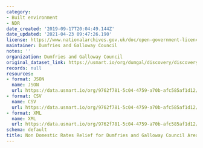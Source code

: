 ```yaml
---
category:
- Built environment
- NDR
date_created: '2019-09-17T20:04:49.144Z'
date_updated: '2021-04-23 09:47:26.190'
license: https://www.nationalarchives.gov.uk/doc/open-government-licence/version/3/
maintainer: Dumfries and Galloway Council
notes: ''
organization: Dumfries and Galloway Council
original_dataset_link: https://usmart.io/org/dumgal/discovery/discovery-view-detail/8ae4ea96-f03e-427f-a706-b50e9d002348
records: null
resources:
- format: JSON
  name: JSON
  url: https://data.usmart.io/org/9762f781-5c04-4759-a70b-afc585af1d12/resource?resourceGUID=6d703535-b04d-4355-9591-08d14e6d5fd9
- format: CSV
  name: CSV
  url: https://data.usmart.io/org/9762f781-5c04-4759-a70b-afc585af1d12/resource?resourceGUID=28db21b3-6231-40f7-9e94-ab3c61fff8dd
- format: XML
  name: XML
  url: https://data.usmart.io/org/9762f781-5c04-4759-a70b-afc585af1d12/resource?resourceGUID=8f9353f4-82a6-4085-bf27-1095ca866a60
schema: default
title: Non Domestic Rates Relief for Dumfries and Galloway Council Area
---
```

